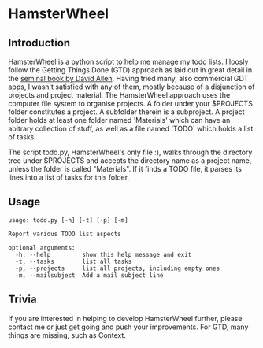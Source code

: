 # HamsterWheel
## Introduction
HamsterWheel is a python script to help me manage my todo lists. 
I loosly follow the Getting Things Done (GTD) approach as laid out in great detail in the [seminal book by David Allen](https://en.wikipedia.org/wiki/Getting_Things_Done).
Having tried many, also commercial GDT apps, I wasn't satisfied with any of them, mostly because of a disjunction of projects and project material. 
The HamsterWheel approach uses the computer file system to organise projects. A folder under your $PROJECTS folder constitutes a project.
A subfolder therein is a subproject. A project folder holds at least one folder named 'Materials' which can have an abitrary collection of stuff, as
well as a file named 'TODO' which holds a list of tasks. 

The script todo.py, HamsterWheel's only file :), walks through the directory tree under $PROJECTS and accepts the directory name as a project name, 
unless the folder is called "Materials". If it finds a TODO file, it parses its lines into a list of tasks for this folder. 

## Usage
```
usage: todo.py [-h] [-t] [-p] [-m]

Report various TODO list aspects

optional arguments:
  -h, --help         show this help message and exit
  -t, --tasks        list all tasks
  -p, --projects     list all projects, including empty ones
  -m, --mailsubject  Add a mail subject line
  ```
  
 ## Trivia
 If you are interested in helping to develop HamsterWheel further, please contact me or just get going and push your improvements. 
 For GTD, many things are missing, such as Context.

